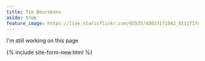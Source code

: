 ```yaml
---
title: Tim Beurskens
aside: true
feature_image: https://live.staticflickr.com/65535/49023171042_911171febf_k_d.jpg
---
```


I'm still working on this page

{% include site-form-new.html %}